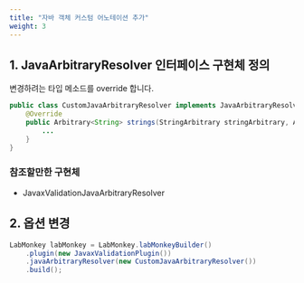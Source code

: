 ```yaml
---
title: "자바 객체 커스텀 어노테이션 추가"
weight: 3
---
```

## 1. JavaArbitraryResolver 인터페이스 구현체 정의

변경하려는 타입 메소드를 override 합니다.

```java
public class CustomJavaArbitraryResolver implements JavaArbitraryResolver{
    @Override
    public Arbitrary<String> strings(StringArbitrary stringArbitrary, ArbitraryGeneratorContext context) {
        ...
	}
}
```

### 참조할만한 구현체 
* JavaxValidationJavaArbitraryResolver

## 2. 옵션 변경
```java
LabMonkey labMonkey = LabMonkey.labMonkeyBuilder()
    .plugin(new JavaxValidationPlugin())
    .javaArbitraryResolver(new CustomJavaArbitraryResolver())
    .build();
```
